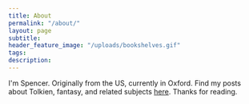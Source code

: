 ```yaml
---
title: About
permalink: "/about/"
layout: page
subtitle:
header_feature_image: "/uploads/bookshelves.gif"
tags:
description:
---
```


I'm Spencer. Originally from the US, currently in Oxford. Find my posts about Tolkien, fantasy, and related subjects [here](https://spencerchantelois.blogspot.com).  Thanks for reading.
